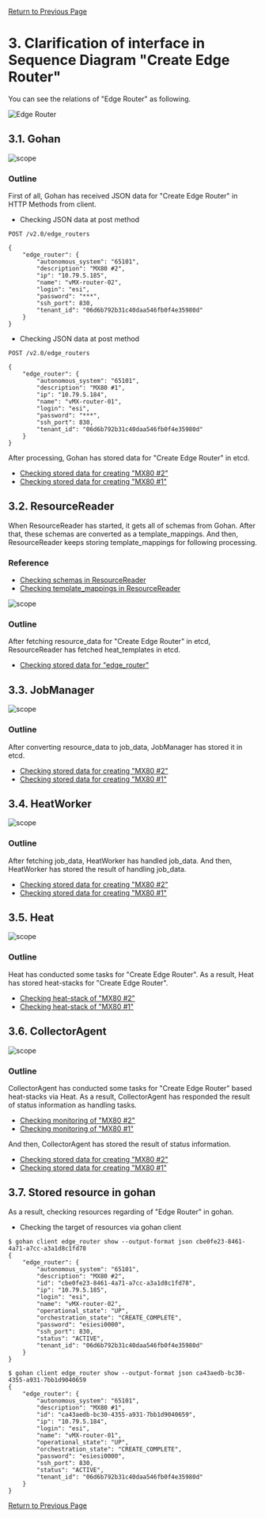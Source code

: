 [Return to Previous Page](00_internet_gateway.md)

# 3. Clarification of interface in Sequence Diagram "Create Edge Router"
You can see the relations of "Edge Router" as following.

![Edge Router](resource/gohan_investigate_for_inetgw.004.png)


## 3.1. Gohan

![scope](../images/ESI_Sequence_diagram.002.png)

### Outline
First of all, Gohan has received JSON data for "Create Edge Router" in HTTP Methods from client.

* Checking JSON data at post method
```
POST /v2.0/edge_routers
```
```
{
    "edge_router": {
        "autonomous_system": "65101",
        "description": "MX80 #2",
        "ip": "10.79.5.185",
        "name": "vMX-router-02",
        "login": "esi",
        "password": "***",
        "ssh_port": 830,
        "tenant_id": "06d6b792b31c40daa546fb0f4e35980d"
    }
}
```
* Checking JSON data at post method
```
POST /v2.0/edge_routers
```
```
{
    "edge_router": {
        "autonomous_system": "65101",
        "description": "MX80 #1",
        "ip": "10.79.5.184",
        "name": "vMX-router-01",
        "login": "esi",
        "password": "***",
        "ssh_port": 830,
        "tenant_id": "06d6b792b31c40daa546fb0f4e35980d"
    }
}
```
After processing, Gohan has stored data for "Create Edge Router" in etcd.

* [Checking stored data for creating "MX80 #2"](stored_in_etcd/01_Gohan/CreateEdgeRouter_01.md)
* [Checking stored data for creating "MX80 #1"](stored_in_etcd/01_Gohan/CreateEdgeRouter_02.md)


## 3.2. ResourceReader
When ResourceReader has started, it gets all of schemas from Gohan.
After that, these schemas are converted as a template_mappings.
And then, ResourceReader keeps storing template_mappings for following processing.

### Reference
* [Checking schemas in ResourceReader](../memo/schemas.txt)
* [Checking template_mappings in ResourceReader](../memo/template_mappings.md)

![scope](../images/ESI_Sequence_diagram.003.png)

### Outline
After fetching resource_data for "Create Edge Router" in etcd, ResourceReader has fetched heat_templates in etcd.

* [Checking stored data for "edge_router"](../heat_template/edge_router.md)


## 3.3. JobManager

![scope](../images/ESI_Sequence_diagram.004.png)

### Outline
After converting resource_data to job_data, JobManager has stored it in etcd.

* [Checking stored data for creating "MX80 #2"](stored_in_etcd/02_JobManager/CreateEdgeRouter_01.md)
* [Checking stored data for creating "MX80 #1"](stored_in_etcd/02_JobManager/CreateEdgeRouter_02.md)


## 3.4. HeatWorker

![scope](../images/ESI_Sequence_diagram.005.png)

### Outline
After fetching job_data, HeatWorker has handled job_data.
And then, HeatWorker has stored the result of handling job_data.

* [Checking stored data for creating "MX80 #2"](stored_in_etcd/03_HeatWorker/CreateEdgeRouter_01.md)
* [Checking stored data for creating "MX80 #1"](stored_in_etcd/03_HeatWorker/CreateEdgeRouter_02.md)


## 3.5. Heat

![scope](../images/ESI_Sequence_diagram.006.png)

### Outline
Heat has conducted some tasks for "Create Edge Router".
As a result, Heat has stored heat-stacks for "Create Edge Router".

* [Checking heat-stack of "MX80 #2"](heat-stack/CreateEdgeRouter_01.md)
* [Checking heat-stack of "MX80 #1"](heat-stack/CreateEdgeRouter_02.md)


## 3.6. CollectorAgent

![scope](../images/ESI_Sequence_diagram.007.png)

### Outline
CollectorAgent has conducted some tasks for "Create Edge Router" based heat-stacks via Heat.
As a result, CollectorAgent has responded the result of status information as handling tasks.

* [Checking monitoring of "MX80 #2"](collector_agents/CreateEdgeRouter_01.md)
* [Checking monitoring of "MX80 #1"](collector_agents/CreateEdgeRouter_02.md)

And then, CollectorAgent has stored the result of status information.

* [Checking stored data for creating "MX80 #2"](stored_in_etcd/04_CollectorAgent/CreateEdgeRouter_01.md)
* [Checking stored data for creating "MX80 #1"](stored_in_etcd/04_CollectorAgent/CreateEdgeRouter_02.md)


## 3.7. Stored resource in gohan
As a result, checking resources regarding of "Edge Router" in gohan.

* Checking the target of resources via gohan client
```
$ gohan client edge_router show --output-format json cbe0fe23-8461-4a71-a7cc-a3a1d8c1fd78
{
    "edge_router": {
        "autonomous_system": "65101",
        "description": "MX80 #2",
        "id": "cbe0fe23-8461-4a71-a7cc-a3a1d8c1fd78",
        "ip": "10.79.5.185",
        "login": "esi",
        "name": "vMX-router-02",
        "operational_state": "UP",
        "orchestration_state": "CREATE_COMPLETE",
        "password": "esiesi0000",
        "ssh_port": 830,
        "status": "ACTIVE",
        "tenant_id": "06d6b792b31c40daa546fb0f4e35980d"
    }
}
```
```
$ gohan client edge_router show --output-format json ca43aedb-bc30-4355-a931-7bb1d9040659
{
    "edge_router": {
        "autonomous_system": "65101",
        "description": "MX80 #1",
        "id": "ca43aedb-bc30-4355-a931-7bb1d9040659",
        "ip": "10.79.5.184",
        "login": "esi",
        "name": "vMX-router-01",
        "operational_state": "UP",
        "orchestration_state": "CREATE_COMPLETE",
        "password": "esiesi0000",
        "ssh_port": 830,
        "status": "ACTIVE",
        "tenant_id": "06d6b792b31c40daa546fb0f4e35980d"
    }
}
```


[Return to Previous Page](00_internet_gateway.md)
